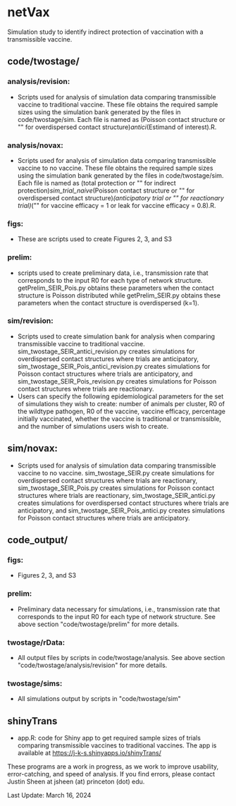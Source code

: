 # netVax

Simulation study to identify indirect protection of vaccination with a transmissible vaccine.
## code/twostage/
### analysis/revision:
- Scripts used for analysis of simulation data comparing transmissible vaccine to traditional vaccine. These file obtains the required sample sizes using the simulation bank generated by the files in code/twostage/sim. Each file is named as (Poisson contact structure or "" for overdispersed contact structure)_antici_(Estimand of interest).R.
### analysis/novax:
- Scripts used for analysis of simulation data comparing transmissible vaccine to no vaccine. These file obtains the required sample sizes using the simulation bank generated by the files in code/twostage/sim. Each file is named as (total protection or "" for indirect protection)_sim_trial_naive_(Poisson contact structure or "" for overdispersed contact structure)_(anticipatory trial or "" for reactionary trial)_("" for vaccine efficacy = 1 or leak for vaccine efficacy = 0.8).R.
### figs: 
- These are scripts used to create Figures 2, 3, and S3
### prelim: 
- scripts used to create preliminary data, i.e., transmission rate that corresponds to the input R0 for each type of network structure. getPrelim_SEIR_Pois.py obtains these parameters when the contact structure is Poisson distributed while getPrelim_SEIR.py obtains these parameters when the contact structure is overdispersed (k=1).
### sim/revision: 
- Scripts used to create simulation bank for analysis when comparing transmissible vaccine to traditional vaccine. sim_twostage_SEIR_antici_revision.py creates simulations for overdispersed contact structures where trials are anticipatory, sim_twostage_SEIR_Pois_antici_revision.py creates simulations for Poisson contact structures where trials are anticipatory, and sim_twostage_SEIR_Pois_revision.py creates simulations for Poisson contact structures where trials are reactionary.
- Users can specify the following epidemiological parameters for the set of simulations they wish to create: number of animals per cluster, R0 of the wildtype pathogen, R0 of the vaccine, vaccine efficacy, percentage initially vaccinated, whether the vaccine is traditional or transmissible, and the number of simulations users wish to create.
## sim/novax: 
- Scripts used for analysis of simulation data comparing transmissible vaccine to no vaccine. sim_twostage_SEIR.py create simulations for overdispersed contact structures where trials are reactionary, sim_twostage_SEIR_Pois.py creates simulations for Poisson contact structures where trials are reactionary, sim_twostage_SEIR_antici.py creates simulations for overdispersed contact structures where trials are anticipatory, and sim_twostage_SEIR_Pois_antici.py creates simulations for Poisson contact structures where trials are anticipatory.
## code_output/
### figs:
- Figures 2, 3, and S3
### prelim: 
- Preliminary data necessary for simulations, i.e., transmission rate that corresponds to the input R0 for each type of network structure. See above section "code/twostage/prelim" for more details.
### twostage/rData: 
- All output files by scripts in code/twostage/analysis. See above section "code/twostage/analysis/revision" for more details.
### twostage/sims: 
- All simulations output by scripts in "code/twostage/sim"

## shinyTrans
- app.R: code for Shiny app to get required sample sizes of trials comparing transmissible vaccines to traditional vaccines. The app is available at https://j-k-s.shinyapps.io/shinyTrans/

These programs are a work in progress, as we work to improve usability, error-catching, and speed of analysis. If you find errors, please contact Justin Sheen at jsheen (at) princeton (dot) edu.

Last Update: March 16, 2024
